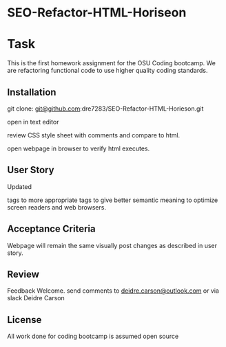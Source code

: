 # SEO-Refactor-HTML-Horiseon

# Task
This is the first homework assignment for the OSU Coding bootcamp.  We are refactoring functional code to use higher quality coding standards. 

## Installation

git clone: git@github.com:dre7283/SEO-Refactor-HTML-Horieson.git

open in text editor

review CSS style sheet with comments and compare to html.

open webpage in browser to verify html executes.

## User Story
Updated <Div> tags to more appropriate tags to give better semantic meaning to optimize screen readers and web browsers.

## Acceptance Criteria
Webpage will remain the same visually post changes as described in user story.

## Review
Feedback Welcome.  send comments to deidre.carson@outlook.com or via slack Deidre Carson

## License 
All work done for coding bootcamp is assumed open source

